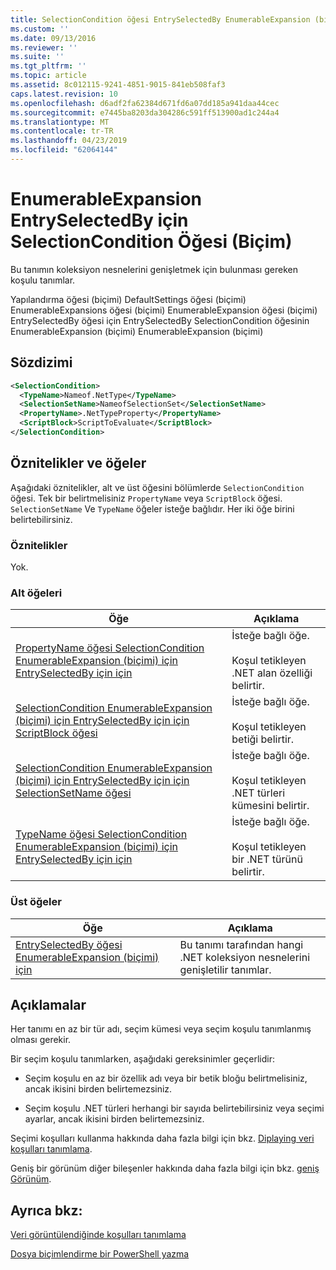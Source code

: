 ```yaml
---
title: SelectionCondition öğesi EntrySelectedBy EnumerableExpansion (biçimi) için için | Microsoft Docs
ms.custom: ''
ms.date: 09/13/2016
ms.reviewer: ''
ms.suite: ''
ms.tgt_pltfrm: ''
ms.topic: article
ms.assetid: 8c012115-9241-4851-9015-841eb508faf3
caps.latest.revision: 10
ms.openlocfilehash: d6adf2fa62384d671fd6a07dd185a941daa44cec
ms.sourcegitcommit: e7445ba8203da304286c591ff513900ad1c244a4
ms.translationtype: MT
ms.contentlocale: tr-TR
ms.lasthandoff: 04/23/2019
ms.locfileid: "62064144"
---
```

# <a name="selectioncondition-element-for-entryselectedby-for-enumerableexpansion-format"></a>EnumerableExpansion EntrySelectedBy için SelectionCondition Öğesi (Biçim)

Bu tanımın koleksiyon nesnelerini genişletmek için bulunması gereken koşulu tanımlar.

Yapılandırma öğesi (biçimi) DefaultSettings öğesi (biçimi) EnumerableExpansions öğesi (biçimi) EnumerableExpansion öğesi (biçimi) EntrySelectedBy öğesi için EntrySelectedBy SelectionCondition öğesinin EnumerableExpansion (biçimi) EnumerableExpansion (biçimi)

## <a name="syntax"></a>Sözdizimi

```xml
<SelectionCondition>
  <TypeName>Nameof.NetType</TypeName>
  <SelectionSetName>NameofSelectionSet</SelectionSetName>
  <PropertyName>.NetTypeProperty</PropertyName>
  <ScriptBlock>ScriptToEvaluate</ScriptBlock>
</SelectionCondition>
```

## <a name="attributes-and-elements"></a>Öznitelikler ve öğeler

Aşağıdaki öznitelikler, alt ve üst öğesini bölümlerde `SelectionCondition` öğesi. Tek bir belirtmelisiniz `PropertyName` veya `ScriptBlock` öğesi. `SelectionSetName` Ve `TypeName` öğeler isteğe bağlıdır. Her iki öğe birini belirtebilirsiniz.

### <a name="attributes"></a>Öznitelikler

Yok.

### <a name="child-elements"></a>Alt öğeleri

|Öğe|Açıklama|
|-------------|-----------------|
|[PropertyName öğesi SelectionCondition EnumerableExpansion (biçimi) için EntrySelectedBy için için](./propertyname-element-for-selectioncondition-for-entryselectedby-for-enumerableexpansion-format.md)|İsteğe bağlı öğe.<br /><br /> Koşul tetikleyen .NET alan özelliği belirtir.|
|[SelectionCondition EnumerableExpansion (biçimi) için EntrySelectedBy için için ScriptBlock öğesi](./scriptblock-element-for-selectioncondition-for-entryselectedby-for-enumerableexpansion-format.md)|İsteğe bağlı öğe.<br /><br /> Koşul tetikleyen betiği belirtir.|
|[SelectionCondition EnumerableExpansion (biçimi) için EntrySelectedBy için için SelectionSetName öğesi](./selectionsetname-element-for-selectioncondition-for-entryselectedby-for-enumerableexpansion-format.md)|İsteğe bağlı öğe.<br /><br /> Koşul tetikleyen .NET türleri kümesini belirtir.|
|[TypeName öğesi SelectionCondition EnumerableExpansion (biçimi) için EntrySelectedBy için için](./typename-element-for-selectioncondition-for-entryselectedby-for-enumerableexpansion-format.md)|İsteğe bağlı öğe.<br /><br /> Koşul tetikleyen bir .NET türünü belirtir.|

### <a name="parent-elements"></a>Üst öğeler

|Öğe|Açıklama|
|-------------|-----------------|
|[EntrySelectedBy öğesi EnumerableExpansion (biçimi) için](./entryselectedby-element-for-enumerableexpansion-format.md)|Bu tanımı tarafından hangi .NET koleksiyon nesnelerini genişletilir tanımlar.|

## <a name="remarks"></a>Açıklamalar

Her tanımı en az bir tür adı, seçim kümesi veya seçim koşulu tanımlanmış olması gerekir.

Bir seçim koşulu tanımlarken, aşağıdaki gereksinimler geçerlidir:

- Seçim koşulu en az bir özellik adı veya bir betik bloğu belirtmelisiniz, ancak ikisini birden belirtemezsiniz.

- Seçim koşulu .NET türleri herhangi bir sayıda belirtebilirsiniz veya seçimi ayarlar, ancak ikisini birden belirtemezsiniz.

Seçimi koşulları kullanma hakkında daha fazla bilgi için bkz. [Diplaying veri koşulları tanımlama](./defining-conditions-for-displaying-data.md).

Geniş bir görünüm diğer bileşenler hakkında daha fazla bilgi için bkz. [geniş Görünüm](./creating-a-wide-view.md).

## <a name="see-also"></a>Ayrıca bkz:

[Veri görüntülendiğinde koşulları tanımlama](./defining-conditions-for-displaying-data.md)

[Dosya biçimlendirme bir PowerShell yazma](./writing-a-powershell-formatting-file.md)
